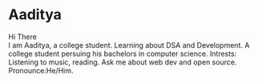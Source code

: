 # Aaditya
Hi There     
  I am Aaditya, a college student.
  Learning about DSA and Development.
  A college student persuing his bachelors in computer science.
  Intrests: Listening to music, reading.
  Ask me about web dev and open source.
  Pronounce:He/Him.
